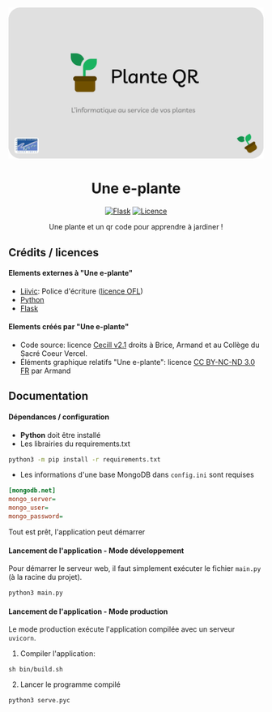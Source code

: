 
<div style="text-align: center">

<img alt="Une e-plante bannière" src="https://github.com/minientreprise-scv/app/blob/main/assets/charte/banniere.png?raw=true" width="800">

# Une e-plante
[![Flask](https://img.shields.io/pypi/wheel/flask?label=Flask&style=for-the-badge)](https://img.shields.io/pypi/wheel/flask?label=Flask&style=for-the-badge)
[![Licence](https://img.shields.io/badge/Licence-CeCill%20v2.1-red?style=for-the-badge)](https://github.com/minientreprise-scv/app/blob/main/LICENSE)

Une plante et un qr code pour apprendre à jardiner !

</div>

## Crédits / licences

#### Elements externes à "Une e-plante"
- [Liivic](https://fonts.google.com/specimen/Livvic): Police d'écriture ([licence OFL](https://github.com/minientreprise-scv/app/blob/main/assets/charte/police/OFL.txt))
- [Python](https://www.python.org)
- [Flask](https://flask.palletsprojects.com/en/2.2.x)

#### Elements créés par "Une e-plante"

- Code source: licence [Cecill v2.1](https://github.com/minientreprise-scv/app/blob/main/LICENSE) droits à Brice, Armand et au Collège du Sacré Coeur Vercel.
- Éléments graphique relatifs "Une e-plante": licence [CC BY-NC-ND 3.0 FR](https://creativecommons.org/licenses/by-nc-nd/3.0/fr/) par Armand

## Documentation

#### Dépendances / configuration

- **Python** doit être installé 
- Les librairies du requirements.txt
```bash
python3 -m pip install -r requirements.txt 
```
- Les informations d'une base MongoDB dans `config.ini` sont requises
```ini
[mongodb.net]
mongo_server=
mongo_user=
mongo_password=
```

Tout est prêt, l'application peut démarrer

#### Lancement de l'application - Mode développement

Pour démarrer le serveur web, il faut simplement exécuter le fichier `main.py` (à la racine du projet).

```bash
python3 main.py
```

#### Lancement de l'application - Mode production

Le mode production exécute l'application compilée avec un serveur `uvicorn`.

1. Compiler l'application:
```shell
sh bin/build.sh
```

[//]: # (ou)

[//]: # ()
[//]: # (```)

[//]: # (bin/build.bat)

[//]: # (```)

2. Lancer le programme compilé

```shell
python3 serve.pyc
```

